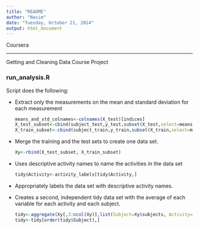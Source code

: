 ```yaml
---
title: "README"
author: "Nasim"
date: "Tuesday, October 21, 2014"
output: html_document
---
```

Coursera
_____________________

Getting and Cleaning Data Course Project

### run_analysis.R

Script does the following: 

* Extract only the measurements on the mean and standard deviation for each measurement
  
    ```R
    means_and_std_colnames<-colnames(X_test)[indices]
    X_test_subset<-cbind(subject_test,y_test,subset(X_test,select=means_and_std_colnames))
    X_train_subset<-cbind(subject_train,y_train,subset(X_train,select=means_and_std_colnames))
    ```
    
* Merge the training and the test sets to create one data set.
    ```R
    Xy<-rbind(X_test_subset, X_train_subset)
    ```

* Uses descriptive activity names to name the activities in the data set
    ```R
    tidy$Activity<-activity_labels[tidy$Activity,]
    ```

* Appropriately labels the data set with descriptive activity names. 
* Creates a second, independent tidy data set with the average of each variable for each activity and each subject.
    ```R    
    tidy<-aggregate(Xy[,3:ncol(Xy)],list(Subject=Xy$subjects, Activity=Xy$labels), mean)
    tidy<-tidy[order(tidy$Subject),]
    ```
